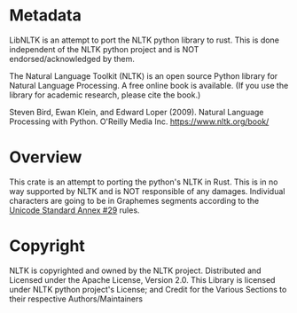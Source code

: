  # Metadata

 LibNLTK is an attempt to port the NLTK python library to rust.  This is done independent of the NLTK python project
 and is NOT endorsed/acknowledged by them.

 The Natural Language Toolkit (NLTK) is an open source Python library
 for Natural Language Processing.  A free online book is available.
 (If you use the library for academic research, please cite the book.)

 Steven Bird, Ewan Klein, and Edward Loper (2009).
 Natural Language Processing with Python.  O'Reilly Media Inc.
 <https://www.nltk.org/book/>

 # Overview

 This crate is an attempt to porting the python's NLTK in Rust.
 This is in no way supported by NLTK and is NOT responsible of any damages.
 Individual characters are going to be in Graphemes segments according
 to the [Unicode Standard Annex #29](http://www.unicode.org/reports/tr29/) rules.

 # Copyright

 NLTK is copyrighted and owned by the NLTK project.
 Distributed and Licensed under the Apache License, Version 2.0.
 This Library is licensed under NLTK python project's License; and Credit for the
 Various Sections to their respective Authors/Maintainers